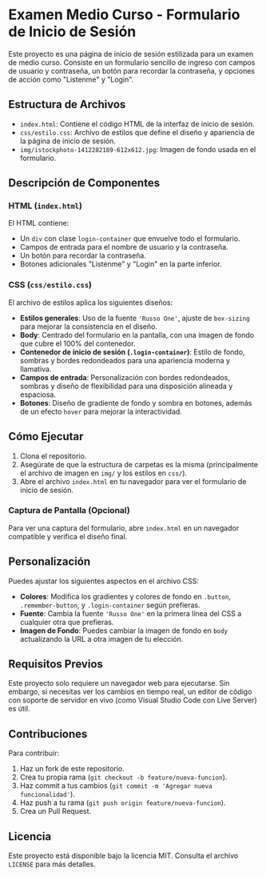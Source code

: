 # Examen Medio Curso - Formulario de Inicio de Sesión

Este proyecto es una página de inicio de sesión estilizada para un examen de medio curso. Consiste en un formulario sencillo de ingreso con campos de usuario y contraseña, un botón para recordar la contraseña, y opciones de acción como "Listenme" y "Login".

## Estructura de Archivos

- `index.html`: Contiene el código HTML de la interfaz de inicio de sesión.
- `css/estilo.css`: Archivo de estilos que define el diseño y apariencia de la página de inicio de sesión.
- `img/istockphoto-1412282189-612x612.jpg`: Imagen de fondo usada en el formulario.

## Descripción de Componentes

### HTML (`index.html`)

El HTML contiene:
- Un `div` con clase `login-container` que envuelve todo el formulario.
- Campos de entrada para el nombre de usuario y la contraseña.
- Un botón para recordar la contraseña.
- Botones adicionales "Listenme" y "Login" en la parte inferior.

### CSS (`css/estilo.css`)

El archivo de estilos aplica los siguientes diseños:
- **Estilos generales**: Uso de la fuente `'Russo One'`, ajuste de `box-sizing` para mejorar la consistencia en el diseño.
- **Body**: Centrado del formulario en la pantalla, con una imagen de fondo que cubre el 100% del contenedor.
- **Contenedor de inicio de sesión (`.login-container`)**: Estilo de fondo, sombras y bordes redondeados para una apariencia moderna y llamativa.
- **Campos de entrada**: Personalización con bordes redondeados, sombras y diseño de flexibilidad para una disposición alineada y espaciosa.
- **Botones**: Diseño de gradiente de fondo y sombra en botones, además de un efecto `hover` para mejorar la interactividad.

## Cómo Ejecutar

1. Clona el repositorio.
2. Asegúrate de que la estructura de carpetas es la misma (principalmente el archivo de imagen en `img/` y los estilos en `css/`).
3. Abre el archivo `index.html` en tu navegador para ver el formulario de inicio de sesión.

### Captura de Pantalla (Opcional)
Para ver una captura del formulario, abre `index.html` en un navegador compatible y verifica el diseño final.

## Personalización

Puedes ajustar los siguientes aspectos en el archivo CSS:
- **Colores**: Modifica los gradientes y colores de fondo en `.button`, `.remember-button`, y `.login-container` según prefieras.
- **Fuente**: Cambia la fuente `'Russo One'` en la primera línea del CSS a cualquier otra que prefieras.
- **Imagen de Fondo**: Puedes cambiar la imagen de fondo en `body` actualizando la URL a otra imagen de tu elección.

## Requisitos Previos

Este proyecto solo requiere un navegador web para ejecutarse. Sin embargo, si necesitas ver los cambios en tiempo real, un editor de código con soporte de servidor en vivo (como Visual Studio Code con Live Server) es útil.

## Contribuciones

Para contribuir:
1. Haz un fork de este repositorio.
2. Crea tu propia rama (`git checkout -b feature/nueva-funcion`).
3. Haz commit a tus cambios (`git commit -m 'Agregar nueva funcionalidad'`).
4. Haz push a tu rama (`git push origin feature/nueva-funcion`).
5. Crea un Pull Request.

## Licencia

Este proyecto está disponible bajo la licencia MIT. Consulta el archivo `LICENSE` para más detalles.
